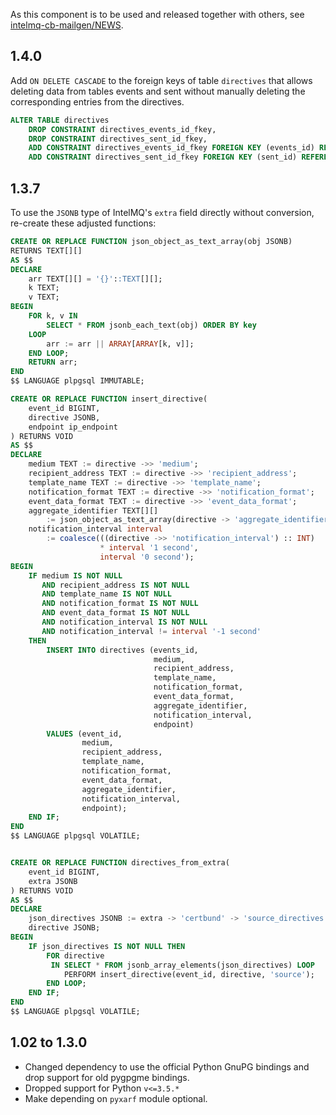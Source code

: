As this component is to be used and released together with others, see
[intelmq-cb-mailgen/NEWS](https://github.com/Intevation/intelmq-mailgen-release).

## 1.4.0

Add `ON DELETE CASCADE` to the foreign keys of table `directives`
that allows deleting data from tables events and sent without manually
deleting the corresponding entries from the directives.

```sql
ALTER TABLE directives
    DROP CONSTRAINT directives_events_id_fkey,
    DROP CONSTRAINT directives_sent_id_fkey,
    ADD CONSTRAINT directives_events_id_fkey FOREIGN KEY (events_id) REFERENCES events(id) ON DELETE CASCADE,
    ADD CONSTRAINT directives_sent_id_fkey FOREIGN KEY (sent_id) REFERENCES sent(id) ON DELETE CASCADE;
```

## 1.3.7

To use the `JSONB` type of IntelMQ's `extra` field directly without conversion, re-create these adjusted functions:

```sql
CREATE OR REPLACE FUNCTION json_object_as_text_array(obj JSONB)
RETURNS TEXT[][]
AS $$
DECLARE
    arr TEXT[][] = '{}'::TEXT[][];
    k TEXT;
    v TEXT;
BEGIN
    FOR k, v IN
        SELECT * FROM jsonb_each_text(obj) ORDER BY key
    LOOP
        arr := arr || ARRAY[ARRAY[k, v]];
    END LOOP;
    RETURN arr;
END
$$ LANGUAGE plpgsql IMMUTABLE;

CREATE OR REPLACE FUNCTION insert_directive(
    event_id BIGINT,
    directive JSONB,
    endpoint ip_endpoint
) RETURNS VOID
AS $$
DECLARE
    medium TEXT := directive ->> 'medium';
    recipient_address TEXT := directive ->> 'recipient_address';
    template_name TEXT := directive ->> 'template_name';
    notification_format TEXT := directive ->> 'notification_format';
    event_data_format TEXT := directive ->> 'event_data_format';
    aggregate_identifier TEXT[][]
        := json_object_as_text_array(directive -> 'aggregate_identifier');
    notification_interval interval
        := coalesce(((directive ->> 'notification_interval') :: INT)
                    * interval '1 second',
                    interval '0 second');
BEGIN
    IF medium IS NOT NULL
       AND recipient_address IS NOT NULL
       AND template_name IS NOT NULL
       AND notification_format IS NOT NULL
       AND event_data_format IS NOT NULL
       AND notification_interval IS NOT NULL
       AND notification_interval != interval '-1 second'
    THEN
        INSERT INTO directives (events_id,
                                medium,
                                recipient_address,
                                template_name,
                                notification_format,
                                event_data_format,
                                aggregate_identifier,
                                notification_interval,
                                endpoint)
        VALUES (event_id,
                medium,
                recipient_address,
                template_name,
                notification_format,
                event_data_format,
                aggregate_identifier,
                notification_interval,
                endpoint);
    END IF;
END
$$ LANGUAGE plpgsql VOLATILE;


CREATE OR REPLACE FUNCTION directives_from_extra(
    event_id BIGINT,
    extra JSONB
) RETURNS VOID
AS $$
DECLARE
    json_directives JSONB := extra -> 'certbund' -> 'source_directives';
    directive JSONB;
BEGIN
    IF json_directives IS NOT NULL THEN
        FOR directive
         IN SELECT * FROM jsonb_array_elements(json_directives) LOOP
            PERFORM insert_directive(event_id, directive, 'source');
        END LOOP;
    END IF;
END
$$ LANGUAGE plpgsql VOLATILE;
```

## 1.02 to 1.3.0

 * Changed dependency to use the official Python GnuPG bindings
   and drop support for old pygpgme bindings.
 * Dropped support for Python `v<=3.5.*`
 * Make depending on `pyxarf` module optional.
